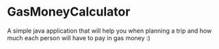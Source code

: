 # GasMoneyCalculator
A simple java application that will help you when planning a trip and how much each person will have to pay in gas money :)
